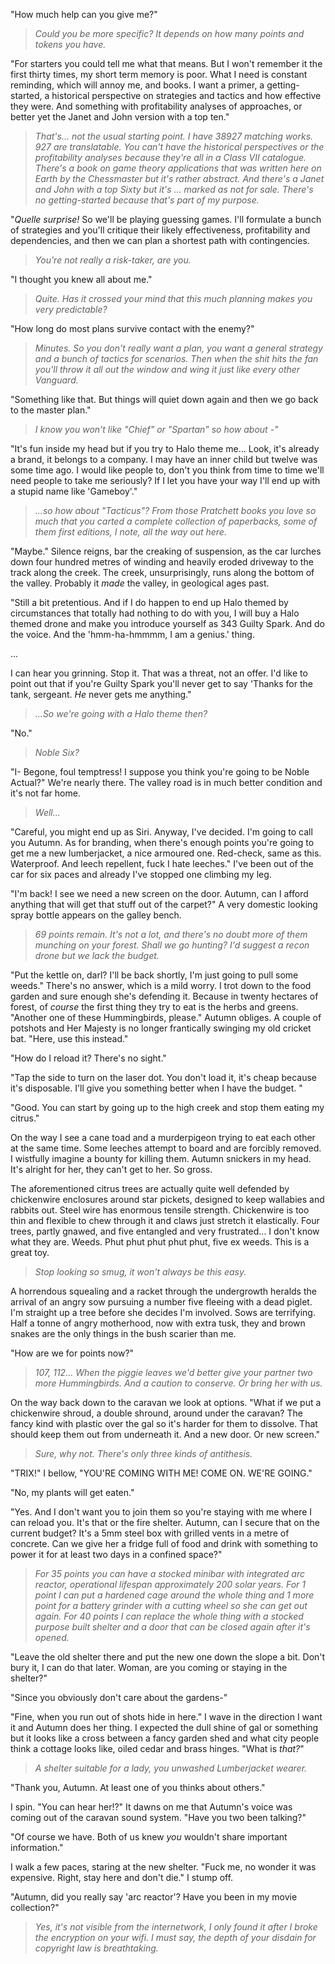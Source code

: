"How much help can you give me?"

> _Could you be more specific? It depends on how many points and tokens you have._

"For starters you could tell me what that means. But I won't remember it the first thirty times, my short term memory is poor. What I need is constant reminding, which will annoy me, and books. I want a primer, a getting-started, a historical perspective on strategies and tactics and how effective they were. And something with profitability analyses of approaches, or better yet the Janet and John version with a top ten."

> _That's... not the usual starting point. I have 38927 matching works. 927 are translatable. You can't have the historical perspectives or the profitability analyses because they're all in a Class VII catalogue. There's a book on game theory applications that was written here on Earth by the Chessmaster but it's rather abstract. And there's a Janet and John with a top Sixty but it's ... marked as not for sale. There's no getting-started because that's part of my purpose._

"_Quelle surprise!_ So we'll be playing guessing games. I'll formulate a bunch of strategies and you'll critique their likely effectiveness, profitability and dependencies, and then we can plan a shortest path with contingencies. 

> _You're not really a risk-taker, are you._

"I thought you knew all about me."

> _Quite. Has it crossed your mind that this much planning makes you very predictable?_

"How long do most plans survive contact with the enemy?"

> _Minutes. So you don't really want a plan, you want a general strategy and a bunch of tactics for scenarios. Then when the shit hits the fan you'll throw it all out the window and wing it just like every other Vanguard._

"Something like that. But things will quiet down again and then we go back to the master plan."

> _I know you won't like "Chief" or "Spartan" so how about -"_

"It's fun inside my head but if you try to Halo theme me... Look, it's already a brand, it belongs to a company. I may have an inner child but twelve was some time ago. I would like people to, don't you think from time to time we'll need people to take me seriously? If I let you have your way I'll end up with a stupid name like 'Gameboy'."

> _...so how about "Tacticus"? From those Pratchett books you love so much that you carted a complete collection of paperbacks, some of them first editions, I note, all the way out here._

"Maybe." Silence reigns, bar the creaking of suspension, as the car lurches down four hundred metres of winding and heavily eroded driveway to the track along the creek. The creek, unsurprisingly, runs along the bottom of the valley. Probably it _made_ the valley, in geological ages past. 

"Still a bit pretentious. And if I do happen to end up Halo themed by circumstances that totally had nothing to do with you, I will buy a Halo themed drone and make you introduce yourself as 343 Guilty Spark. And do the voice. And the 'hmm-ha-hmmmm, I am a genius.' thing.

...


I can hear you grinning. Stop it. That was a threat, not an offer. I'd like to point out that if you're Guilty Spark you'll never get to say 'Thanks for the tank, sergeant. _He_ never gets me anything."

> _...So we're going with a Halo theme then?_

"No."

> _Noble Six?_

"I- Begone, foul temptress! I suppose you think you're going to be Noble Actual?" We're nearly there. The valley road is in much better condition and it's not far home.

> _Well..._

"Careful, you might end up as Siri. Anyway, I've decided. I'm going to call you Autumn. As for branding, when there's enough points you're going to get me a new lumberjacket, a nice armoured one. Red-check, same as this. Waterproof. And leech repellent, fuck I hate leeches." I've been out of the car for six paces and already I've stopped one climbing my leg.

"I'm back! I see we need a new screen on the door. Autumn, can I afford anything that will get that stuff out of the carpet?" A very domestic looking spray bottle appears on the galley bench.

> _69 points remain. It's not a lot, and there's no doubt more of them munching on your forest. Shall we go hunting? I'd suggest a recon drone but we lack the budget._ 

"Put the kettle on, darl? I'll be back shortly, I'm just going to pull some weeds." There's no answer, which is a mild worry. I trot down to the food garden and sure enough she's defending it. Because in twenty hectares of forest, of _course_ the first thing they try to eat is the herbs and greens. "Another one of these Hummingbirds, please." Autumn obliges. A couple of potshots and Her Majesty is no longer frantically swinging my old cricket bat. "Here, use this instead."

"How do I reload it? There's no sight."

"Tap the side to turn on the laser dot. You don't load it, it's cheap because it's disposable. I'll give you something better when I have the budget. "

"Good. You can start by going up to the high creek and stop them eating my citrus."

On the way I see a cane toad and a murderpigeon trying to eat each other at the same time. Some leeches attempt to board and are forcibly removed. I wistfully imagine a bounty for killing them. Autumn snickers in my head. It's alright for her, they can't get to her. So gross.

The aforementioned citrus trees are actually quite well defended by chickenwire enclosures around star pickets, designed to keep wallabies and rabbits out. Steel wire has enormous tensile strength. Chickenwire is too thin and flexible to chew through it and claws just stretch it elastically. Four trees, partly gnawed, and five entangled and very frustrated... I don't know what they are. Weeds. Phut phut phut phut phut, five ex weeds. This is a great toy.

> _Stop looking so smug, it won't always be this easy._

A horrendous squealing and a racket through the undergrowth heralds the arrival of an angry sow pursuing a number five fleeing with a dead piglet. I'm straight up a tree before she decides I'm involved. Sows are terrifying. Half a tonne of angry motherhood, now with extra tusk, they and brown snakes are the only things in the bush scarier than me.

"How are we for points now?"

> _107, 112... When the piggie leaves we'd better give your partner two more Hummingbirds. And a caution to conserve. Or bring her with us._

On the way back down to the caravan we look at options. "What if we put a chickenwire shroud, a double shround, around under the caravan? The fancy kind with plastic over the gal so it's harder for them to dissolve. That should keep them out from underneath it. And a new door. Or new screen."

> _Sure, why not. There's only three kinds of antithesis._

"TRIX!" I bellow, "YOU'RE COMING WITH ME! COME ON. WE'RE GOING."

"No, my plants will get eaten."

"Yes. And I don't want you to join them so you're staying with me where I can reload you. It's that or the fire shelter. Autumn, can I secure that on the current budget? It's a 5mm steel box with grilled vents in a metre of concrete. Can we give her a fridge full of food and drink with something to power it for at least two days in a confined space?"

> _For 35 points you can have a stocked minibar with integrated arc reactor, operational lifespan approximately 200 solar years. For 1 point I can put a hardened cage around the whole thing and 1 more point for a battery grinder with a cutting wheel so she can get out again. For 40 points I can replace the whole thing with a stocked purpose built shelter and a door that can be closed again after it's opened._

"Leave the old shelter there and put the new one down the slope a bit. Don't bury it, I can do that later. Woman, are you coming or staying in the shelter?"

"Since you obviously don't care about the gardens-"

"Fine, when you run out of shots hide in here." I wave in the direction I want it and Autumn does her thing. I expected the dull shine of gal or something but it looks like a cross between a fancy garden shed and what city people think a cottage looks like, oiled cedar and brass hinges. "What is _that?_"

> _A shelter suitable for a lady, you unwashed Lumberjacket wearer._

"Thank you, Autumn. At least one of you thinks about others."

I spin. "You can hear her!?" It dawns on me that Autumn's voice was coming out of the caravan sound system. "Have you two been talking?"

"Of course we have. Both of us knew _you_ wouldn't share important information."

I walk a few paces, staring at the new shelter. "Fuck me, no wonder it was expensive. Right, stay here and don't die." I stump off.

"Autumn, did you really say 'arc reactor'? Have you been in my movie collection?"

> _Yes, it's not visible from the internetwork, I only found it after I broke the encryption on your wifi. I must say, the depth of your disdain for copyright law is breathtaking._
